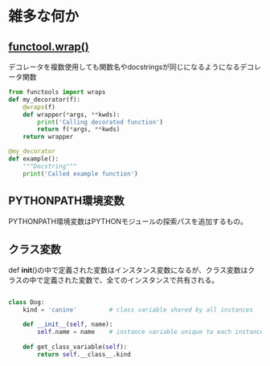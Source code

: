 # 雑多な何か

## [functool.wrap()](https://docs.python.org/ja/3/library/functools.html#functools.wraps)

デコレータを複数使用しても関数名やdocstringsが同じになるようになるデコレータ関数

```python
from functools import wraps
def my_decorator(f):
    @wraps(f)
    def wrapper(*args, **kwds):
        print('Calling decorated function')
        return f(*args, **kwds)
    return wrapper

@my_decorator
def example():
    """Docstring"""
    print('Called example function')
```

## PYTHONPATH環境変数

PYTHONPATH環境変数はPYTHONモジュールの探索パスを追加するもの。

## クラス変数

def __init__()の中で定義された変数はインスタンス変数になるが、クラス変数はクラスの中で定義された変数で、全てのインスタンスで共有される。

```python

class Dog:
    kind = 'canine'         # class variable shared by all instances

    def __init__(self, name):
        self.name = name    # instance variable unique to each instance
    
    def get_class_variable(self):
        return self.__class__.kind

```
